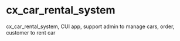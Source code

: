 # cx_car_rental_system
cx_car_rental_system, CUI app, support admin to manage cars, order, customer to rent car
